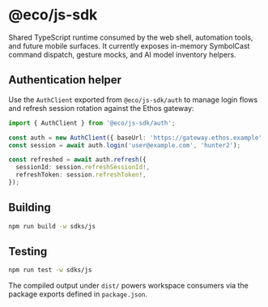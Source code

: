 # @eco/js-sdk

Shared TypeScript runtime consumed by the web shell, automation tools, and future mobile surfaces. It currently exposes in-memory SymbolCast command dispatch, gesture mocks, and AI model inventory helpers.

## Authentication helper

Use the `AuthClient` exported from `@eco/js-sdk/auth` to manage login flows and refresh session rotation against the Ethos gateway:

```ts
import { AuthClient } from '@eco/js-sdk/auth';

const auth = new AuthClient({ baseUrl: 'https://gateway.ethos.example' });
const session = await auth.login('user@example.com', 'hunter2');

const refreshed = await auth.refresh({
  sessionId: session.refreshSessionId!,
  refreshToken: session.refreshToken!,
});
```

## Building

```bash
npm run build -w sdks/js
```

## Testing

```bash
npm run test -w sdks/js
```

The compiled output under `dist/` powers workspace consumers via the package exports defined in `package.json`.

